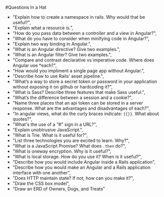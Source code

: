 #Questions In a Hat

* "Explain how to create a namespace in rails. Why would that be useful?",
* "Explain what a resource is.",
* "How do you pass data between a controller and a view in Angular?",
* "What do you have to consider when minifying code in Angular?",
* "Explain two way binding in Angular.",
* "What is an Angular directive? Give two examples.",
* "What is an Angular filter? Give two examples.",
* "Compare and contrast declarative vs imperative code. Where does Angular use *each?",
* "How would you impliment a single page app without Angular.",
* "Describe how to use Rails' asset pipeline.",
* "What’s a way to store a secret token or password in your application without exposing it on github or hardcoding it?",
* "What is Sass? Describe three features that make Sass useful.",
* "What’s the difference between a session and a cookie?",
* "Name three places that an api token can be stored in a server response. What are the advantages and disadvantages of each?",
* "In angular views, what do the curly braces indicate: `{{}}`. What about quotes?",
* "What's the use of a “#” sign in a URL?",
* "Explain unobtrusive JavaScript.",
* "What is Trie. What is it useful for?",
* "List three technologies you are excited to learn. Why?",
* "What is a JavaScript Promise? What does `.then` do?",
* "What is oneway encryption. Why is it useful?",
* "What is local storage. How do you use it? When is it useful?",
* "Describe how you would include Angular inside a Rails application",
* "Describe how you would make an Angular and a Rails application interface with one another",
* "Does HTTP maintain state? If not, how can you make it?",
* "Draw the CSS box model",
* "Draw an ERD of Owners, Dogs, and Treats"
